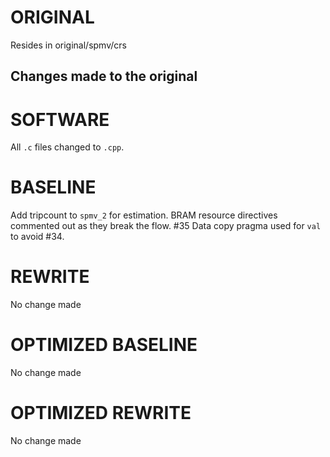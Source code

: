# ORIGINAL
Resides in original/spmv/crs

## Changes made to the original

# SOFTWARE
All `.c` files changed to `.cpp`.

# BASELINE
Add tripcount to `spmv_2` for estimation.
BRAM resource directives commented out as they break the flow. #35
Data copy pragma used for `val` to avoid #34.

# REWRITE
No change made

# OPTIMIZED BASELINE
No change made

# OPTIMIZED REWRITE
No change made
